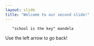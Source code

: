 ```yaml
---
layout: slide
title: "Welcome to our second slide!"
---
```

       "school is the key" mandela
Use the left arrow to go back!
